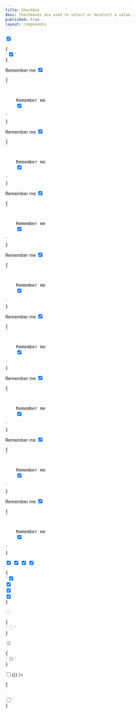 ```yaml
---
title: Checkbox
desc: Checkboxes are used to select or deselect a value.
published: true
layout: components
---
```


<script>
  import Component from "@components/Component.svelte"
  import ClassTable from "@components/ClassTable.svelte"
  import { prefix } from '$lib/stores';
  import { replace } from '$lib/actions';
  let indeterminate = true;
</script>

<ClassTable
data="{[
  { type:'component', class: 'form-control', desc: 'Container element' },
  { type:'component', class: 'checkbox', desc: 'For checkbox' },
  { type:'modifier', class: 'checkbox-primary', desc: 'Adds `primary` to checkbox' },
  { type:'modifier', class: 'checkbox-secondary', desc: 'Adds `secondary` to checkbox' },
  { type:'modifier', class: 'checkbox-accent', desc: 'Adds `accent` to checkbox' },
  { type:'modifier', class: 'checkbox-success', desc: 'Adds `success` to checkbox' },
  { type:'modifier', class: 'checkbox-warning', desc: 'Adds `warning` to checkbox' },
  { type:'modifier', class: 'checkbox-info', desc: 'Adds `info` to checkbox' },
  { type:'modifier', class: 'checkbox-error', desc: 'Adds `error` to checkbox' },
  { type:'responsive', class: 'checkbox-lg', desc: 'Large checkbox' },
  { type:'responsive', class: 'checkbox-md', desc: 'Medium checkbox (default)' },
  { type:'responsive', class: 'checkbox-sm', desc: 'Small checkbox' },
  { type:'responsive', class: 'checkbox-xs', desc: 'Extra small checkbox' },
]}"
/>

<Component title="Checkbox">
<input type="checkbox" checked="checked" class="checkbox" />
<pre slot="html" use:replace={{ to: $prefix }}>{
`<input type="checkbox" checked="checked" class="$$checkbox" />`
}</pre>
</Component>

<Component title="With label and form-control">
<div class="form-control w-52">
  <label class="cursor-pointer label">
    <span class="label-text">Remember me</span> 
    <input type="checkbox" checked="checked" class="checkbox" />
  </label>
</div>
<pre slot="html" use:replace={{ to: $prefix }}>{
`<div class="$$form-control">
  <label class="$$label cursor-pointer">
    <span class="$$label-text">Remember me</span> 
    <input type="checkbox" checked="checked" class="$$checkbox" />
  </label>
</div>`
}</pre>
</Component>

<Component title="Primary color">
<div class="form-control w-52">
  <label class="cursor-pointer label">
    <span class="label-text">Remember me</span> 
    <input type="checkbox" checked="checked" class="checkbox checkbox-primary" />
  </label>
</div>
<pre slot="html" use:replace={{ to: $prefix }}>{
`<div class="$$form-control">
  <label class="$$label cursor-pointer">
    <span class="$$label-text">Remember me</span> 
    <input type="checkbox" checked="checked" class="$$checkbox checkbox-primary" />
  </label>
</div>`
}</pre>
</Component>

<Component title="Secondary color">
<div class="form-control w-52">
  <label class="cursor-pointer label">
    <span class="label-text">Remember me</span> 
    <input type="checkbox" checked="checked" class="checkbox checkbox-secondary" />
  </label>
</div>
<pre slot="html" use:replace={{ to: $prefix }}>{
`<div class="$$form-control">
  <label class="$$cursor-pointer $$label">
    <span class="$$label-text">Remember me</span>
    <input type="checkbox" checked="checked" class="$$checkbox $$checkbox-secondary" />
  </label>
</div>`
}</pre>
</Component>

<Component title="Accent color">
<div class="form-control w-52">
  <label class="cursor-pointer label">
    <span class="label-text">Remember me</span> 
    <input type="checkbox" checked="checked" class="checkbox checkbox-accent" />
  </label>
</div>
<pre slot="html" use:replace={{ to: $prefix }}>{
`<div class="$$form-control">
  <label class="$$cursor-pointer $$label">
    <span class="$$label-text">Remember me</span>
    <input type="checkbox" checked="checked" class="$$checkbox $$checkbox-accent" />
  </label>
</div>`
}</pre>
</Component>

<Component title="Success color">
<div class="form-control w-52">
  <label class="cursor-pointer label">
    <span class="label-text">Remember me</span> 
    <input type="checkbox" checked="checked" class="checkbox checkbox-success" />
  </label>
</div>
<pre slot="html" use:replace={{ to: $prefix }}>{
`<div class="$$form-control">
  <label class="$$cursor-pointer $$label">
    <span class="$$label-text">Remember me</span>
    <input type="checkbox" checked="checked" class="$$checkbox $$checkbox-success" />
  </label>
</div>`
}</pre>
</Component>

<Component title="Warning color">
<div class="form-control w-52">
  <label class="cursor-pointer label">
    <span class="label-text">Remember me</span> 
    <input type="checkbox" checked="checked" class="checkbox checkbox-warning" />
  </label>
</div>
<pre slot="html" use:replace={{ to: $prefix }}>{
`<div class="$$form-control">
  <label class="$$cursor-pointer $$label">
    <span class="$$label-text">Remember me</span>
    <input type="checkbox" checked="checked" class="$$checkbox $$checkbox-warning" />
  </label>
</div>`
}</pre>
</Component>

<Component title="Info color">
<div class="form-control w-52">
  <label class="cursor-pointer label">
    <span class="label-text">Remember me</span> 
    <input type="checkbox" checked="checked" class="checkbox checkbox-info" />
  </label>
</div>
<pre slot="html" use:replace={{ to: $prefix }}>{
`<div class="$$form-control">
  <label class="$$cursor-pointer $$label">
    <span class="$$label-text">Remember me</span>
    <input type="checkbox" checked="checked" class="$$checkbox $$checkbox-info" />
  </label>
</div>`
}</pre>
</Component>

<Component title="Error color">
<div class="form-control w-52">
  <label class="cursor-pointer label">
    <span class="label-text">Remember me</span> 
    <input type="checkbox" checked="checked" class="checkbox checkbox-error" />
  </label>
</div>
<pre slot="html" use:replace={{ to: $prefix }}>{
`<div class="$$form-control">
  <label class="$$cursor-pointer $$label">
    <span class="$$label-text">Remember me</span>
    <input type="checkbox" checked="checked" class="$$checkbox $$checkbox-error" />
  </label>
</div>`
}</pre>
</Component>

<Component title="Sizes">
<div class="flex flex-col items-center gap-2">
  <input type="checkbox" checked="checked" class="checkbox checkbox-xs" /> 
  <input type="checkbox" checked="checked" class="checkbox checkbox-sm" /> 
  <input type="checkbox" checked="checked" class="checkbox checkbox-md" /> 
  <input type="checkbox" checked="checked" class="checkbox checkbox-lg" />
</div>
<pre slot="html" use:replace={{ to: $prefix }}>{
`<input type="checkbox" checked="checked" class="$$checkbox $$checkbox-xs" /> 
<input type="checkbox" checked="checked" class="$$checkbox $$checkbox-sm" /> 
<input type="checkbox" checked="checked" class="$$checkbox $$checkbox-md" /> 
<input type="checkbox" checked="checked" class="$$checkbox $$checkbox-lg" />`
}</pre>
</Component>

<Component title="Disabled">
<input type="checkbox" disabled="disabled" class="checkbox" />
<pre slot="html" use:replace={{ to: $prefix }}>{
`<input type="checkbox" class="$$checkbox" disabled />`
}</pre>
</Component>

<Component title="Disabled and checked">
<input type="checkbox" disabled="disabled" class="checkbox" checked="checked" />
<pre slot="html" use:replace={{ to: $prefix }}>{
`<input type="checkbox" class="$$checkbox" disabled checked />`
}</pre>
</Component>

<Component title="Indeterminate">
<input type="checkbox" class="checkbox" bind:indeterminate on:click|preventDefault={()=>{}} />
<pre slot="html" use:replace={{ to: $prefix }}>{
`<!-- You can make a checkbox indeterminate using JS -->
<script>
  document.getElementById("my-checkbox").indeterminate = true
</script>
<input type="checkbox" class="$$checkbox" id="my-checkbox" />`
}</pre>
</Component>
